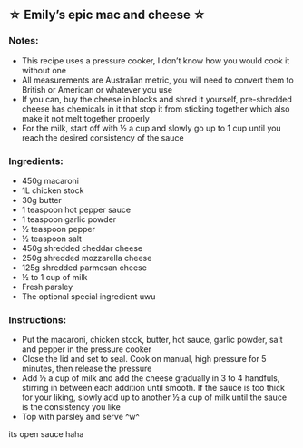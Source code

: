 ## ☆ Emily’s epic mac and cheese ☆
### Notes:
-	This recipe uses a pressure cooker, I don’t know how you would cook it without one
-	All measurements are Australian metric, you will need to convert them to British or American or whatever you use
-	If you can, buy the cheese in blocks and shred it yourself, pre-shredded cheese has chemicals in it that stop it from sticking together which also make it not melt together properly
-	For the milk, start off with ½ a cup and slowly go up to 1 cup until you reach the desired consistency of the sauce

### Ingredients:
-	450g macaroni
-	1L chicken stock
-	30g butter
-	1 teaspoon hot pepper sauce
-	1 teaspoon garlic powder
-	½ teaspoon pepper
-	½ teaspoon salt
-	450g shredded cheddar cheese
-	250g shredded mozzarella cheese
-	125g shredded parmesan cheese
-	½ to 1 cup of milk
-	Fresh parsley
-	~~The optional special ingredient uwu~~

### Instructions:
-	Put the macaroni, chicken stock, butter, hot sauce, garlic powder, salt and pepper in the pressure cooker
-	Close the lid and set to seal. Cook on manual, high pressure for 5 minutes, then release the pressure
-	Add ½ a cup of milk and add the cheese gradually in 3 to 4 handfuls, stirring in between each addition until smooth. If the sauce is too thick for your liking, slowly add up to another ½ a cup of milk until the sauce is the consistency you like
-	Top with parsley and serve ^w^

its open sauce haha
